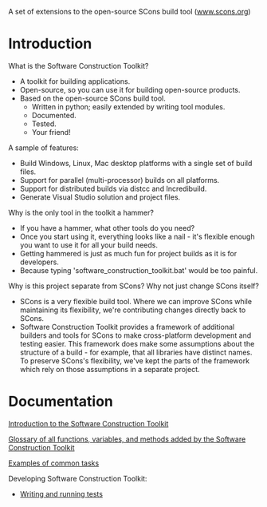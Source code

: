 A set of extensions to the open-source SCons build tool (www.scons.org)

# Introduction #

What is the Software Construction Toolkit?
  * A toolkit for building applications.
  * Open-source, so you can use it for building open-source products.
  * Based on the open-source SCons build tool.
    * Written in python; easily extended by writing tool modules.
    * Documented.
    * Tested.
    * Your friend!

A sample of features:
  * Build Windows, Linux, Mac desktop platforms with a single set of build files.
  * Support for parallel (multi-processor) builds on all platforms.
  * Support for distributed builds via distcc and Incredibuild.
  * Generate Visual Studio solution and project files.

Why is the only tool in the toolkit a hammer?
  * If you have a hammer, what other tools do you need?
  * Once you start using it, everything looks like a nail - it's flexible enough you want to use it for all your build needs.
  * Getting hammered is just as much fun for project builds as it is for developers.
  * Because typing 'software\_construction\_toolkit.bat' would be too painful.

Why is this project separate from SCons?  Why not just change SCons itself?
  * SCons is a very flexible build tool.  Where we can improve SCons while maintaining its flexibility, we're contributing changes directly back to SCons.
  * Software Construction Toolkit provides a framework of additional builders and tools for SCons to make cross-platform development and testing easier.  This framework does make some assumptions about the structure of a build - for example, that all libraries have distinct names.  To preserve SCons's flexibility, we've kept the parts of the framework which rely on those assumptions in a separate project.

# Documentation #

[Introduction to the Software Construction Toolkit](http://code.google.com/p/swtoolkit/wiki/Introduction)

[Glossary of all functions, variables, and methods added by the Software Construction Toolkit](http://code.google.com/p/swtoolkit/wiki/Glossary)

[Examples of common tasks](http://code.google.com/p/swtoolkit/wiki/Examples)

Developing Software Construction Toolkit:
  * [Writing and running tests](http://code.google.com/p/swtoolkit/wiki/Testing)